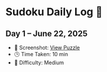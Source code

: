 # Sudoku Daily Log 🧩

## Day 1 – June 22, 2025
- 📸 Screenshot: [View Puzzle](screenshots/day-1.png)
- 🕒 Time Taken: 10 min
- 🧠 Difficulty: Medium
